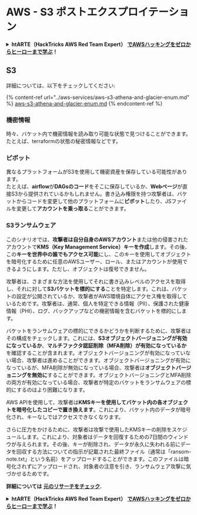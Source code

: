 # AWS - S3 ポストエクスプロイテーション

<details>

<summary><strong>htARTE（HackTricks AWS Red Team Expert）</strong> <a href="https://training.hacktricks.xyz/courses/arte"><strong>でAWSハッキングをゼロからヒーローまで学ぶ</strong></a><strong>！</strong></summary>

HackTricks をサポートする他の方法:

* **HackTricks で企業を宣伝したい**または**HackTricksをPDFでダウンロードしたい**場合は、[**SUBSCRIPTION PLANS**](https://github.com/sponsors/carlospolop)をチェックしてください！
* [**公式PEASS＆HackTricksグッズ**](https://peass.creator-spring.com)を入手する
* [**The PEASS Family**](https://opensea.io/collection/the-peass-family)を発見し、独占的な[**NFTs**](https://opensea.io/collection/the-peass-family)のコレクションを見つける
* **💬 [Discordグループ](https://discord.gg/hRep4RUj7f)**に参加するか、[telegramグループ](https://t.me/peass)に参加するか、**Twitter** 🐦で**フォロー**する [**@hacktricks_live**](https://twitter.com/hacktricks_live)**.**
* **ハッキングトリックを共有するために、[HackTricks](https://github.com/carlospolop/hacktricks)と[HackTricks Cloud](https://github.com/carlospolop/hacktricks-cloud)のGitHubリポジトリにPRを提出してください。**

</details>

## S3

詳細については、以下をチェックしてください:

{% content-ref url="../aws-services/aws-s3-athena-and-glacier-enum.md" %}
[aws-s3-athena-and-glacier-enum.md](../aws-services/aws-s3-athena-and-glacier-enum.md)
{% endcontent-ref %}

### 機密情報

時々、バケット内で機密情報を読み取り可能な状態で見つけることができます。たとえば、terraformの状態の秘密情報などです。

### ピボット

異なるプラットフォームがS3を使用して機密資産を保存している可能性があります。\
たとえば、**airflow**が**DAGsのコード**をそこに保存しているか、**Webページ**が直接S3から提供されているかもしれません。書き込み権限を持つ攻撃者は、バケットからコードを変更して他のプラットフォームに**ピボット**したり、JSファイルを変更して**アカウントを乗っ取る**ことができます。

### S3ランサムウェア

このシナリオでは、**攻撃者は自分自身のAWSアカウント**または他の侵害されたアカウントで**KMS（Key Management Service）キーを作成**します。その後、この**キーを世界中の誰でもアクセス可能**にし、このキーを使用してオブジェクトを暗号化するために任意のAWSユーザー、ロール、またはアカウントが使用できるようにします。ただし、オブジェクトは復号できません。

攻撃者は、さまざまな方法を使用してそれに書き込みレベルのアクセスを取得し、それに対して**S3バケットを標的にする**ことを特定します。これは、バケットの設定が公開されているか、攻撃者がAWS環境自体にアクセス権を取得しているためです。攻撃者は、通常、個人を特定できる情報（PII）、保護された健康情報（PHI）、ログ、バックアップなどの機密情報を含むバケットを標的にします。

バケットをランサムウェアの標的にできるかどうかを判断するために、攻撃者はその構成をチェックします。これには、**S3オブジェクトバージョニングが有効になっているか**、**マルチファクタ認証削除（MFA削除）が有効になっているか**を確認することが含まれます。オブジェクトバージョニングが有効になっていない場合、攻撃者は進めることができます。オブジェクトバージョニングが有効になっているが、MFA削除が無効になっている場合、攻撃者は**オブジェクトバージョニングを無効に**することができます。オブジェクトバージョニングとMFA削除の両方が有効になっている場合、攻撃者が特定のバケットをランサムウェアの標的にするのはより困難になります。

AWS APIを使用して、攻撃者は**KMSキーを使用してバケット内の各オブジェクトを暗号化したコピーで置き換えます**。これにより、バケット内のデータが暗号化され、キーなしではアクセスできなくなります。

さらに圧力をかけるために、攻撃者は攻撃で使用したKMSキーの削除をスケジュールします。これにより、対象者はデータを回復するための7日間のウィンドウが与えられます。その後、キーが削除され、データが永久に失われる前にデータを回収する方法についての指示が記載された最終ファイル（通常は「ransom-note.txt」という名前）をアップロードすることができます。このファイルは暗号化されずにアップロードされ、対象者の注意を引き、ランサムウェア攻撃に気づかせるためです。

**詳細については** [**元のリサーチをチェック**](https://rhinosecuritylabs.com/aws/s3-ransomware-part-1-attack-vector/)**.**

<details>

<summary><strong>htARTE（HackTricks AWS Red Team Expert）</strong> <a href="https://training.hacktricks.xyz/courses/arte"><strong>でAWSハッキングをゼロからヒーローまで学ぶ</strong></a><strong>！</strong></summary>

HackTricks をサポートする他の方法:

* **HackTricks で企業を宣伝したい**または**HackTricksをPDFでダウンロードしたい**場合は、[**SUBSCRIPTION PLANS**](https://github.com/sponsors/carlospolop)をチェックしてください！
* [**公式PEASS＆HackTricksグッズ**](https://peass.creator-spring.com)を入手する
* [**The PEASS Family**](https://opensea.io/collection/the-peass-family)を発見し、独占的な[**NFTs**](https://opensea.io/collection/the-peass-family)のコレクションを見つける
* **💬 [Discordグループ](https://discord.gg/hRep4RUj7f)**に参加するか、[telegramグループ](https://t.me/peass)に参加するか、**Twitter** 🐦で**フォロー**する [**@hacktricks_live**](https://twitter.com/hacktricks_live)**.**
* **ハッキングトリックを共有するために、[HackTricks](https://github.com/carlospolop/hacktricks)と[HackTricks Cloud](https://github.com/carlospolop/hacktricks-cloud)のGitHubリポジトリにPRを提出してください。**

</details>
